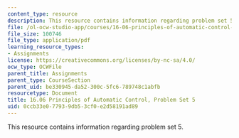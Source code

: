```yaml
---
content_type: resource
description: This resource contains information regarding problem set 5.
file: /ol-ocw-studio-app/courses/16-06-principles-of-automatic-control-fall-2012/0ccb33e077939db53cf0e2d58191ad89_MIT16_06F12_ProblemsSet_5.pdf
file_size: 100746
file_type: application/pdf
learning_resource_types:
- Assignments
license: https://creativecommons.org/licenses/by-nc-sa/4.0/
ocw_type: OCWFile
parent_title: Assignments
parent_type: CourseSection
parent_uid: be330945-da52-300c-5fc6-789748c1abfb
resourcetype: Document
title: 16.06 Principles of Automatic Control, Problem Set 5
uid: 0ccb33e0-7793-9db5-3cf0-e2d58191ad89
---
```

This resource contains information regarding problem set 5.